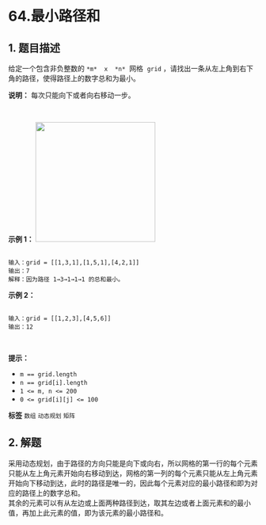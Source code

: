 # 64.最小路径和

## 1. 题目描述

给定一个包含非负整数的 ` *m*  x  *n* `  网格  `grid` ，请找出一条从左上角到右下角的路径，使得路径上的数字总和为最小。

 **说明：** 每次只能向下或者向右移动一步。

 

 **示例 1：** 
<img alt="" src="https://assets.leetcode.com/uploads/2020/11/05/minpath.jpg" style="width: 242px; height: 242px;" />
```

输入：grid = [[1,3,1],[1,5,1],[4,2,1]]
输出：7
解释：因为路径 1→3→1→1→1 的总和最小。

```
 **示例 2：** 

```

输入：grid = [[1,2,3],[4,5,6]]
输出：12

```
 

 **提示：** 
-  `m == grid.length` 
-  `n == grid[i].length` 
-  `1 <= m, n <= 200` 
-  `0 <= grid[i][j] <= 100` 
 
**标签**
`数组` `动态规划` `矩阵` 


## 2. 解题
采用动态规划，由于路径的方向只能是向下或向右，所以网格的第一行的每个元素只能从左上角元素开始向右移动到达，网格的第一列的每个元素只能从左上角元素开始向下移动到达，此时的路径是唯一的，因此每个元素对应的最小路径和即为对应的路径上的数字总和。  
其余的元素可以有从左边或上面两种路径到达，取其左边或者上面元素和的最小值，再加上此元素的值，即为该元素的最小路径和。

